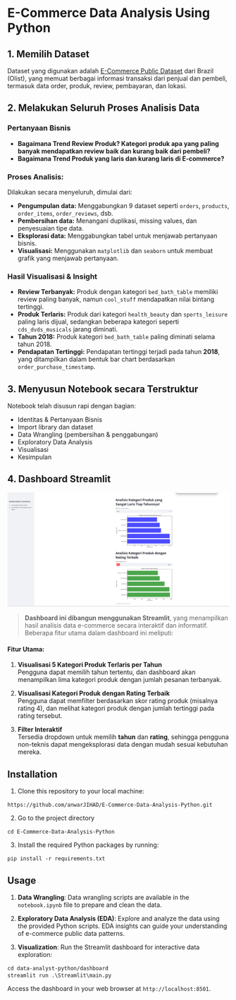 # E-Commerce Data Analysis Using Python

## 1. Memilih Dataset
Dataset yang digunakan adalah [E-Commerce Public Dataset](https://drive.google.com/file/d/1MsAjPM7oKtVfJL_wRp1qmCajtSG1mdcK/view) dari Brazil (Olist), yang memuat berbagai informasi transaksi dari penjual dan pembeli, termasuk data order, produk, review, pembayaran, dan lokasi.

## 2. Melakukan Seluruh Proses Analisis Data

### Pertanyaan Bisnis
- **Bagaimana Trend Review Produk? Kategori produk apa yang paling banyak mendapatkan review baik dan kurang baik dari pembeli?**
- **Bagaimana Trend Produk yang laris dan kurang laris di E-commerce?**

### Proses Analisis:
Dilakukan secara menyeluruh, dimulai dari:
- **Pengumpulan data:** Menggabungkan 9 dataset seperti `orders`, `products`, `order_items`, `order_reviews`, dsb.
- **Pembersihan data:** Menangani duplikasi, missing values, dan penyesuaian tipe data.
- **Eksplorasi data:** Menggabungkan tabel untuk menjawab pertanyaan bisnis.
- **Visualisasi:** Menggunakan `matplotlib` dan `seaborn` untuk membuat grafik yang menjawab pertanyaan.

### Hasil Visualisasi & Insight
- **Review Terbanyak:** Produk dengan kategori `bed_bath_table` memiliki review paling banyak, namun `cool_stuff` mendapatkan nilai bintang tertinggi.
- **Produk Terlaris:** Produk dari kategori `health_beauty` dan `sports_leisure` paling laris dijual, sedangkan beberapa kategori seperti `cds_dvds_musicals` jarang diminati.
- **Tahun 2018:** Produk kategori `bed_bath_table` paling diminati selama tahun 2018.
- **Pendapatan Tertinggi:** Pendapatan tertinggi terjadi pada tahun **2018**, yang ditampilkan dalam bentuk bar chart berdasarkan `order_purchase_timestamp`.

## 3. Menyusun Notebook secara Terstruktur
Notebook telah disusun rapi dengan bagian:
- Identitas & Pertanyaan Bisnis
- Import library dan dataset
- Data Wrangling (pembersihan & penggabungan)
- Exploratory Data Analysis
- Visualisasi
- Kesimpulan

## 4. Dashboard Streamlit  
![Dashboard Preview](Dashboard.png)

> **Dashboard ini dibangun menggunakan Streamlit**, yang menampilkan hasil analisis data e-commerce secara interaktif dan informatif. Beberapa fitur utama dalam dashboard ini meliputi:

#### Fitur Utama:

1. **Visualisasi 5 Kategori Produk Terlaris per Tahun**  
   Pengguna dapat memilih tahun tertentu, dan dashboard akan menampilkan lima kategori produk dengan jumlah pesanan terbanyak.

2. **Visualisasi Kategori Produk dengan Rating Terbaik**  
   Pengguna dapat memfilter berdasarkan skor rating produk (misalnya rating 4), dan melihat kategori produk dengan jumlah tertinggi pada rating tersebut.

3. **Filter Interaktif**  
   Tersedia dropdown untuk memilih **tahun** dan **rating**, sehingga pengguna non-teknis dapat mengeksplorasi data dengan mudah sesuai kebutuhan mereka.

## Installation
1. Clone this repository to your local machine:
```
https://github.com/anwarJIHAD/E-Commerce-Data-Analysis-Python.git
```
2. Go to the project directory
```
cd E-Commerce-Data-Analysis-Python
```
3. Install the required Python packages by running:
```
pip install -r requirements.txt
```

## Usage
1. **Data Wrangling**: Data wrangling scripts are available in the `notebook.ipynb` file to prepare and clean the data.

2. **Exploratory Data Analysis (EDA)**: Explore and analyze the data using the provided Python scripts. EDA insights can guide your understanding of e-commerce public data patterns.

3. **Visualization**: Run the Streamlit dashboard for interactive data exploration:

```
cd data-analyst-python/dashboard
streamlit run .\Streamlit\main.py
```
Access the dashboard in your web browser at `http://localhost:8501`.

